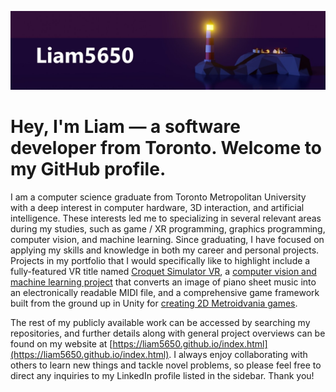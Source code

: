 [![header](./banner.jpg)](https://liam5650.github.io/)

# Hey, I'm Liam — a software developer from Toronto. Welcome to my GitHub profile.

I am a computer science graduate from Toronto Metropolitan University with a deep interest in computer hardware, 3D interaction, and artificial intelligence. These interests led me to specializing in several relevant areas during my studies, such as game / XR programming, graphics programming, computer vision, and machine learning. Since graduating, I have focused on applying my skills and knowledge in both my career and personal projects. Projects in my portfolio that I would specifically like to highlight include a fully-featured VR title named [Croquet Simulator VR](https://github.com/Liam5650/Croquet-Simulator-VR), a [computer vision and machine learning project](https://github.com/Liam5650/Melody-Scriber) that converts an image of piano sheet music into an electronically readable MIDI file, and a comprehensive game framework built from the ground up in Unity for [creating 2D Metroidvania games](https://github.com/Liam5650/Metroidvania-Game-Core).

The rest of my publicly available work can be accessed by searching my repositories, and further details along with general project overviews can be found on my website at [https://liam5650.github.io/index.html](https://liam5650.github.io/index.html). I always enjoy collaborating with others to learn new things and tackle novel problems, so please feel free to direct any inquiries to my LinkedIn profile listed in the sidebar. Thank you!
<!--
**Liam5650/Liam5650** is a ✨ _special_ ✨ repository because its `README.md` (this file) appears on your GitHub profile.

Here are some ideas to get you started:

- 🔭 I’m currently working on ...
- 🌱 I’m currently learning ...
- 👯 I’m looking to collaborate on ...
- 🤔 I’m looking for help with ...
- 💬 Ask me about ...
- 📫 How to reach me: ...
- 😄 Pronouns: ...
- ⚡ Fun fact: ...
-->

